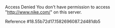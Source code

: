 Access Denied You don't have permission to access "http://www.nike.com/" on this server.

Reference #18.55b72d17.1582696087.2d481db5